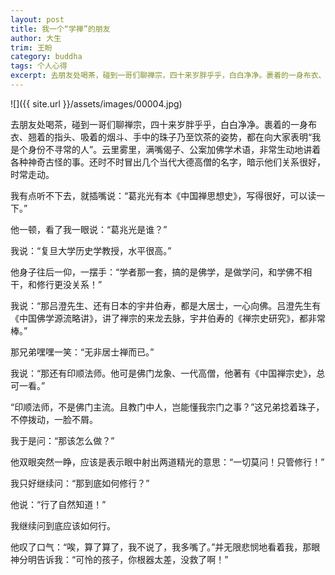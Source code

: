 ```yaml
---
layout: post
title: 我一个“学禅”的朋友
author: 大生
trim: 王盼
category: buddha
tags: 个人心得
excerpt: 去朋友处喝茶，碰到一哥们聊禅宗，四十来岁胖乎乎，白白净净。裹着的一身布衣、翘着的指头、吸着的烟斗、手中的珠子乃至饮茶的姿势，都在向大家表明“我是个身份不寻常的人”。云里雾里，满嘴偈子、公案加佛学术语，非常生动地讲着各种神奇古怪的事。还时不时冒出几个当代大德高僧的名字，暗示他们关系很好，时常走动。
---
```


![]({{ site.url }}/assets/images/00004.jpg)

去朋友处喝茶，碰到一哥们聊禅宗，四十来岁胖乎乎，白白净净。裹着的一身布衣、翘着的指头、吸着的烟斗、手中的珠子乃至饮茶的姿势，都在向大家表明“我是个身份不寻常的人”。云里雾里，满嘴偈子、公案加佛学术语，非常生动地讲着各种神奇古怪的事。还时不时冒出几个当代大德高僧的名字，暗示他们关系很好，时常走动。

我有点听不下去，就插嘴说：“葛兆光有本《中国禅思想史》，写得很好，可以读一下。”

他一顿，看了我一眼说：“葛兆光是谁？”

我说：“复旦大学历史学教授，水平很高。”

他身子往后一仰，一摆手：“学者那一套，搞的是佛学，是做学问，和学佛不相干，和修行更没关系！”

我说：“那吕澄先生、还有日本的宇井伯寿，都是大居士，一心向佛。吕澄先生有《中国佛学源流略讲》，讲了禅宗的来龙去脉，宇井伯寿的《禅宗史研究》，都非常棒。”

那兄弟嘿嘿一笑：“无非居士禅而已。”

我说：“那还有印顺法师。他可是佛门龙象、一代高僧，他著有《中国禅宗史》，总可一看。”

“印顺法师，不是佛门主流。且教门中人，岂能懂我宗门之事？”这兄弟捻着珠子，不停拨动，一脸不屑。

我于是问：“那该怎么做？”

他双眼突然一睁，应该是表示眼中射出两道精光的意思：“一切莫问！只管修行！”

我只好继续问：“那到底如何修行？”

他说：“行了自然知道！”

我继续问到底应该如何行。

他叹了口气：“唉，算了算了，我不说了，我多嘴了。”并无限悲悯地看着我，那眼神分明告诉我：“可怜的孩子，你根器太差，没救了啊！”
